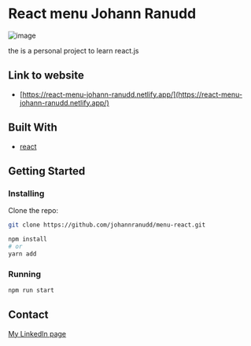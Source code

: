 # React menu Johann Ranudd

![image](https://johannranudd.netlify.app/images/menu.png)

the is a personal project to learn react.js

## Link to website

- [https://react-menu-johann-ranudd.netlify.app/](https://react-menu-johann-ranudd.netlify.app/)

## Built With

- [react](https://reactjs.org/)

## Getting Started

### Installing

Clone the repo:

```bash
git clone https://github.com/johannranudd/menu-react.git

npm install
# or
yarn add
```

### Running

```bash
npm run start
```

## Contact

[My LinkedIn page](https://www.linkedin.com/in/johann-ranudd/)

